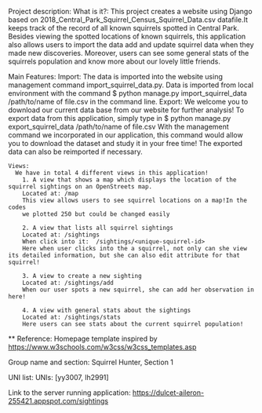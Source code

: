 Project description:
  What is it?:
    This project creates a website using Django based on 2018_Central_Park_Squirrel_Census_Squirrel_Data.csv datafile.It keeps track of the record of all known squirrels spotted in Central Park. Besides viewing the spotted locations of known squirrels, this application also allows users to import the data add and update squirrel data when they made new discoveries. Moreover, users can see some general stats of the squirrels population and know
    more about our lovely little friends.

  Main Features:
    Import:
      The data is imported into the website using management command import_squirrel_data.py.
      Data is imported from local environment with the command
      $ python manage.py import_squirrel_data /path/to/name of file.csv in the command line.
    Export:
      We welcome you to download our current data base from our website for further analysis! To export data from this application, simply type in $ python manage.py export_squirrel_data /path/to/name of file.csv
      With the management command we incorporated in our application, this command would allow you to download the dataset and study it in your free time!
      The exported data can also be reimported if necessary.

    Views:
      We have in total 4 different views in this application!
        1. A view that shows a map which displays the location of the squirrel sightings on an OpenStreets map​.
        Located at: ​/map
        This view allows users to see squirrel locations on a map!In the codes
        we plotted 250 but could be changed easily

        2. A view that lists all squirrel sightings
        Located at: ​/sightings
        When click into it:  /sightings/<unique-squirrel-id>
        Here when user clicks into the a squirrel, not only can she view its detailed information, but she can also edit attribute for that squirrel!

        3. A view to create a new sighting
        Located at: ​/sightings/add
        When our user spots a new squirrel, she can add her observation in here!

        4. A view with general stats about the sightings
        Located at: ​/sightings/stats
        Here users can see stats about the current squirrel population!

** Reference: Homepage template inspired by https://www.w3schools.com/w3css/w3css_templates.asp

Group name and section:
  Squirrel Hunter, Section 1

UNI list:
  UNIs: [yy3007, lh2991]

Link to the server running application:
  https://dulcet-aileron-255421.appspot.com/sightings
